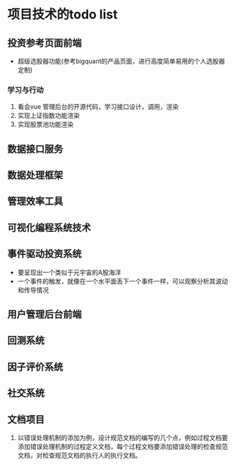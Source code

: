 # 项目技术的todo list

## 投资参考页面前端

- 超级选股器功能(参考bigquant的产品页面，进行高度简单易用的个人选股器定制)

### 学习与行动

1. 看会vue 管理后台的开源代码，学习接口设计，调用，渲染
2. 实现上证指数功能渲染
3. 实现股票池功能渲染

## 数据接口服务

## 数据处理框架

## 管理效率工具

## 可视化编程系统技术

## 事件驱动投资系统

- 要呈现出一个类似于元宇宙的A股海洋
- 一个事件的触发，就像在一个水平面丢下一个事件一样，可以观察分析其波动和传导情况


## 用户管理后台前端

## 回测系统

## 因子评价系统

## 社交系统

## 文档项目

1. 以错误处理机制的添加为例，设计规范文档的编写的几个点，例如过程文档要添加错误处理机制的过程定义文档，每个过程文档要添加错误处理的检查规范文档，对检查规范文档的执行人的执行文档。
